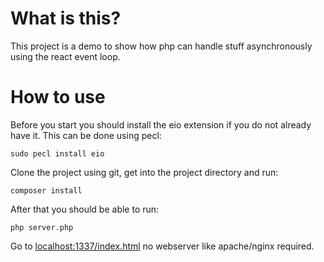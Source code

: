 # What is this?

This project is a demo to show how php can handle stuff asynchronously using the react event loop.

# How to use

Before you start you should install the eio extension if you do not already have it. This can be done using pecl:

```
sudo pecl install eio
```


Clone the project using git, get into the project directory and run:

```
composer install
```

After that you should be able to run:

```
php server.php
```

Go to [localhost:1337/index.html](http://localhost:1337/index.html) no webserver like apache/nginx required.
